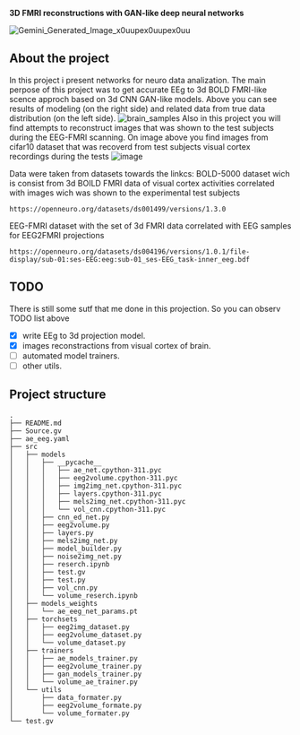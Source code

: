 __3D FMRI reconstructions with GAN-like deep neural networks__

![Gemini_Generated_Image_x0uupex0uupex0uu](https://github.com/user-attachments/assets/4ae9bcf1-e144-4b40-a2ca-134f8404a864)

## About the project
In this project i present networks for neuro data analization. The main perpose of this project was to get accurate EEg to 3d BOLD FMRI-like scence approch based on 3d CNN GAN-like models. Above you can see results of modeling (on the right side) and related data from true data distribution (on the left side).
![brain_samples](https://github.com/user-attachments/assets/3534d805-4533-48b8-9de7-7cb8387772db)
Also in this project you will find attempts to reconstruct images that was shown to the test subjects during the EEG-FMRI scanning. On image above you find images from cifar10 dataset that was recoverd from test subjects visual cortex recordings during the tests
![image](https://github.com/user-attachments/assets/67f0a919-81c3-41b9-9f46-bd6000ba5a26)



Data were taken from datasets towards the linkcs: 
BOLD-5000 dataset wich is consist from 3d BOILD FMRI data of visual cortex activities correlated with images wich was shown to the experimental test subjects
```
https://openneuro.org/datasets/ds001499/versions/1.3.0
```
EEG-FMRI dataset with the set of 3d FMRI data correlated with EEG samples for EEG2FMRI projections
```
https://openneuro.org/datasets/ds004196/versions/1.0.1/file-display/sub-01:ses-EEG:eeg:sub-01_ses-EEG_task-inner_eeg.bdf
```

## TODO
There is still some sutf that me done in this projection. So you can observ TODO list above
- [x] write EEg to 3d projection model.
- [x] images reconstractions from visual cortex of brain.
- [ ] automated model trainers.
- [ ] other utils.

## Project structure
```
.
├── README.md
├── Source.gv
├── ae_eeg.yaml
├── src
│   ├── models
│   │   ├── __pycache__
│   │   │   ├── ae_net.cpython-311.pyc
│   │   │   ├── eeg2volume.cpython-311.pyc
│   │   │   ├── img2img_net.cpython-311.pyc
│   │   │   ├── layers.cpython-311.pyc
│   │   │   ├── mels2img_net.cpython-311.pyc
│   │   │   └── vol_cnn.cpython-311.pyc
│   │   ├── cnn_ed_net.py
│   │   ├── eeg2volume.py
│   │   ├── layers.py
│   │   ├── mels2img_net.py
│   │   ├── model_builder.py
│   │   ├── noise2img_net.py
│   │   ├── reserch.ipynb
│   │   ├── test.gv
│   │   ├── test.py
│   │   ├── vol_cnn.py
│   │   └── volume_reserch.ipynb
│   ├── models_weights
│   │   └── ae_eeg_net_params.pt
│   ├── torchsets
│   │   ├── eeg2img_dataset.py
│   │   ├── eeg2volume_dataset.py
│   │   └── volume_dataset.py
│   ├── trainers
│   │   ├── ae_models_trainer.py
│   │   ├── eeg2volume_trainer.py
│   │   ├── gan_models_trainer.py
│   │   └── volume_ae_trainer.py
│   └── utils
│       ├── data_formater.py
│       ├── eeg2volume_formate.py
│       └── volume_formater.py
└── test.gv
```


